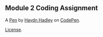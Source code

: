 Module 2 Coding Assignment
--------------------------


A [Pen](https://codepen.io/CodingMonkey/pen/baeNye) by [Haydn Hadley](https://codepen.io/CodingMonkey) on [CodePen](https://codepen.io).

[License](https://codepen.io/CodingMonkey/pen/baeNye/license).